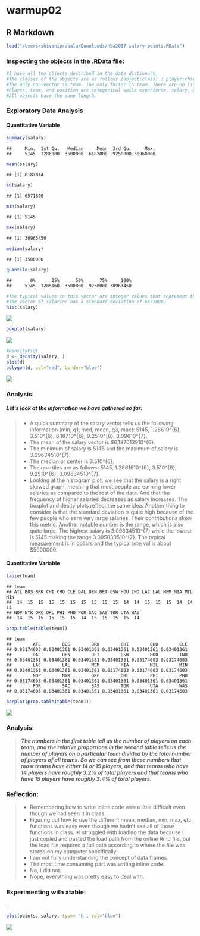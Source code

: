 warmup02
================

R Markdown
----------

``` r
load("/Users/shivaniprabala/Downloads/nba2017-salary-points.RData")
```

### Inspecting the objects in the .RData file:

``` r
#I have all the objects described in the data dictionary. 
#The classes of the objects are as follows (object:class) : player:character, team:factor, position:character, experience:character, salary:numeric, points:integer, points1:integer, points2:integer, and points3:integer.
#The only non-vector is team. The only factor is team. There are no lists.
#Player, team, and position are categorical while experience, salary, points, points1, points2, and points3 are all quantitative variables.
#All objects have the same length.
```

### Exploratory Data Analysis

#### Quantitative Variable

``` r
summary(salary)
```

    ##     Min.  1st Qu.   Median     Mean  3rd Qu.     Max. 
    ##     5145  1286000  3500000  6187000  9250000 30960000

``` r
mean(salary)
```

    ## [1] 6187014

``` r
sd(salary)
```

    ## [1] 6571890

``` r
min(salary)
```

    ## [1] 5145

``` r
max(salary)
```

    ## [1] 30963450

``` r
median(salary)
```

    ## [1] 3500000

``` r
quantile(salary)
```

    ##       0%      25%      50%      75%     100% 
    ##     5145  1286160  3500000  9250000 30963450

``` r
#The typical values in this vector are integer values that represent the salaries of players in what looks like in millions of dollars. But in general the vectors with numeric/integer values contain numbers. 
#The vector of salaries has a standard deviation of 6571890. 
hist(salary)
```

![](up02-shivani-prabala_files/figure-markdown_github-ascii_identifiers/unnamed-chunk-4-1.png)

``` r
boxplot(salary)
```

![](up02-shivani-prabala_files/figure-markdown_github-ascii_identifiers/unnamed-chunk-4-2.png)

``` r
#DensityPlot
d <- density(salary, )
plot(d)
polygon(d, col="red", border="blue")
```

![](up02-shivani-prabala_files/figure-markdown_github-ascii_identifiers/unnamed-chunk-4-3.png)

### Analysis:

##### Let's look at the information we have gathered so far:

> -   A quick summary of the salary vector tells us the following information (min, q1, med, mean, q3, max): 5145, 1.28610^{6}, 3.510^{6}, 6.18710^{6}, 9.2510^{6}, 3.09610^{7}.
> -   The mean of the salary vector is $6.187013910^{6}.
> -   The minimum of salary is 5145 and the maximum of salary is 3.09634510^{7}.
> -   The median or center is 3.510^{6}.
> -   The quartiles are as follows: 5145, 1.2861610^{6}, 3.510^{6}, 9.2510^{6}, 3.09634510^{7}.
> -   Looking at the histogram plot, we see that the salary is a right skewed graph, meaning that most people are earning lower salaries as compared to the rest of the data. And that the frequency of higher salaries decreases as salary increases. The boxplot and desity plots reflect the same idea. Another thing to consider is that the standard deviation is quite high because of the few people who earn very large salaries. Their contributions skew this metric. Another notable number is the range, which is also quite large. The highest salary is 3.09634510^{7} while the lowest is 5145 making the range 3.095830510^{7}. The typical measurement is in dollars and the typical interval is about $5000000.

#### Quantitative Variable

``` r
table(team)
```

    ## team
    ## ATL BOS BRK CHI CHO CLE DAL DEN DET GSW HOU IND LAC LAL MEM MIA MIL MIN 
    ##  14  15  15  15  15  15  15  15  15  15  14  14  15  15  15  14  14  14 
    ## NOP NYK OKC ORL PHI PHO POR SAC SAS TOR UTA WAS 
    ##  14  15  15  15  15  15  14  15  15  15  15  14

``` r
prop.table(table(team))
```

    ## team
    ##        ATL        BOS        BRK        CHI        CHO        CLE 
    ## 0.03174603 0.03401361 0.03401361 0.03401361 0.03401361 0.03401361 
    ##        DAL        DEN        DET        GSW        HOU        IND 
    ## 0.03401361 0.03401361 0.03401361 0.03401361 0.03174603 0.03174603 
    ##        LAC        LAL        MEM        MIA        MIL        MIN 
    ## 0.03401361 0.03401361 0.03401361 0.03174603 0.03174603 0.03174603 
    ##        NOP        NYK        OKC        ORL        PHI        PHO 
    ## 0.03174603 0.03401361 0.03401361 0.03401361 0.03401361 0.03401361 
    ##        POR        SAC        SAS        TOR        UTA        WAS 
    ## 0.03174603 0.03401361 0.03401361 0.03401361 0.03401361 0.03174603

``` r
barplot(prop.table(table(team)))
```

![](up02-shivani-prabala_files/figure-markdown_github-ascii_identifiers/unnamed-chunk-5-1.png)

### Analysis:

> ***The numbers in the first table tell us the number of players on each team, and the relative proportions in the second table tells us the number of players on a particular team divided by the total number of players of all teams. So we can see from these numbers that most teams have either 14 or 15 players, and that teams who have 14 players have roughly 3.2% of total players and that teams who have 15 players have roughly 3.4% of total players.***

### Reflection:

> -   Remembering how to write inline code was a little difficult even though we had seen it in class.
> -   Figuring out how to use the different mean, median, min, max, etc. functions was easy even though we hadn't see all of those functions in class. \*I struggled with loading the data because I just copied and pasted the load path from the online Rmd file, but the load file required a full path according to where the file was stored on my computer specifically.
> -   I am not fully understanding the concept of data frames.
> -   The most time consuming part was writing inline code.
> -   No, I did not.
> -   Nope, everything was pretty easy to deal with.

### Experimenting with xtable:

,

``` r
plot(points, salary, type= 'h', col="blue")
```

![](up02-shivani-prabala_files/figure-markdown_github-ascii_identifiers/unnamed-chunk-6-1.png)
